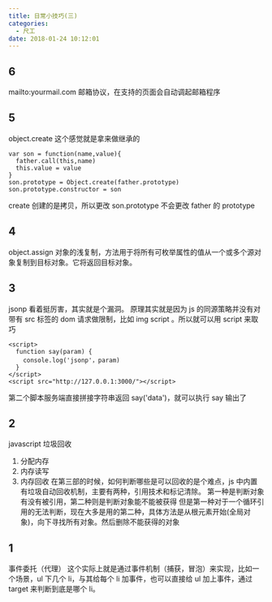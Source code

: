 ```yaml
---
title: 日常小技巧(三)
categories:
  - 尺工
date: 2018-01-24 10:12:01
---
```

<p></p>
<!-- more -->

## 6
mailto:yourmail.com
邮箱协议，在支持的页面会自动调起邮箱程序

## 5
object.create
这个感觉就是拿来做继承的
```
var son = function(name,value){
  father.call(this,name)
  this.value = value
}
son.prototype = Object.create(father.prototype)
son.prototype.constructor = son
```
create 创建的是拷贝，所以更改 son.prototype 不会更改 father 的 prototype

## 4
object.assign
对象的浅复制，方法用于将所有可枚举属性的值从一个或多个源对象复制到目标对象。它将返回目标对象。

## 3
jsonp 
看着挺厉害，其实就是个漏洞。
原理其实就是因为 js 的同源策略并没有对带有 src 标签的 dom 请求做限制，比如 img script 。所以就可以用 script 来取巧
```
<script>
  function say(param) {
    console.log('jsonp'，param)
  }
</script>
<script src="http://127.0.0.1:3000/"></script>
```
第二个脚本服务端直接拼接字符串返回 say('data')，就可以执行 say 输出了

## 2
javascript 垃圾回收
1. 分配内存
2. 内存读写
3. 内存回收
在第三部的时候，如何判断哪些是可以回收的是个难点，js 中内置有垃圾自动回收机制，主要有两种，引用技术和标记清除。
第一种是判断对象有没有被引用，第二种则是判断对象能不能被获得
但是第一种对于一个循环引用的无法判断，现在大多是用的第二种，具体方法是从根元素开始(全局对象)，向下寻找所有对象。然后删除不能获得的对象

## 1
事件委托（代理）
这个实际上就是通过事件机制（捕获，冒泡）来实现，比如一个场景，ul 下几个 li，与其给每个 li 加事件，也可以直接给 ul 加上事件，通过 target 来判断到底是哪个 li。